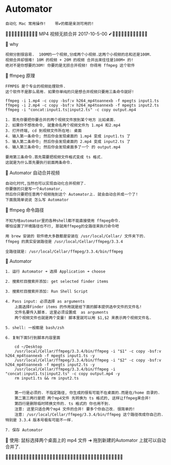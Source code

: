 # Automator

    自动化 Mac 常用操作!    带✔︎的都是亲测可用的!








🔸🔸🔸🔸🔸🔸🔸🔸🔸🔸🔸 MP4 视频无损合并 2017-10-5-00 ✔︎🔸🔸🔸🔸🔸🔸🔸🔸🔸🔸🔸🔸

🔸 why  

    视频分割很容易.  100M的一个视频,分成两个小视频.这两个小视频的总和还是100M.
    视频合并却很难! 10M 的视频 + 20M 的视频 合并出来往往是100M+ 的! 
    绝对不是你想要的30M! 你要的是无损合并视频! 你得用 ffmpeg 这个软件


🔸 ffmpeg 原理 

    FFMPEG 是个专业的视频处理软件.
    这个软件不是那么易用. 如果你单纯的只是想合并视频只要用三条命令就好!

    ffmpeg -i 1.mp4 -c copy -bsf:v h264_mp4toannexb -f mpegts input1.ts
    ffmpeg -i 2.mp4 -c copy -bsf:v h264_mp4toannexb -f mpegts input2.ts
    ffmpeg -i "concat:input1.ts|input2.ts" -c copy output.mp4

    1. 首先你要把你要合并的两个视频文件放到某个地方 比如桌面.
    2. 如果你不想改命令, 就重命名两个视频文件为 1.mp4 和2.mp4 
    3. 打开终端, cd 到视频文件所在地: 桌面 
    4. 输入第一条命令; 然后你会发现桌面的 1.mp4 变成 input1.ts 了
    5. 输入第二条命令; 然后你会发现桌面的 2.mp4 变成 input2.ts 了
    6. 输入第三条命令; 然后你会发现桌面多了一个 的 output.mp4

    要用第三条命令.首先需要把视频文件格式变成 ts 格式. 
    这就是为什么首先要执行前面两条命令.


🔸 Automator 自动合并视频

    自动化时代,当然也可以实现自动化合并视频了.
    你要做的只是写一个Automator, 
    然后你只要把任意两个视频拖到这个 Automator上. 就会自动合并成一个了!
    下面我简单说说 怎么写 Automator 


🔸 ffmpeg 命令路径

    不知为啥automator里的各种shell都不能直接使用 ffmpeg命令. 
    哪怕设置了环境路径也不行, 那就用ffmpeg的全路径来执行命令吧

    用 brew 安装的 软件绝大多数都是安装在 /usr/local/Cellar/ 文件夹下的.
    ffmpeg 的真实安装路径是 /usr/local/Cellar/ffmpeg/3.3.4 
    
    全路径就是: /usr/local/Cellar/ffmpeg/3.3.4/bin/ffmpeg


🔸 Automator 

    1. 运行 Automator ➜ 选择 Application ➜ choose 

    2. 搜索栏目搜索并添加: get selected finder items 

    3. 搜索栏目搜索并添加: Run Shell Script

    4. Pass input: 必须选择 as arguments
        上面选择Finder items 的作用就是给下面的脚本提供选中文件的文件名!
        文件名要传入脚本. 这里必须设置成  as arguments
        两个视频文件也就是两个变量! 脚本里就可以用 $1,$2 来表示两个视频文件名.

    5. shell: 一般都是 bash/zsh

    6. 复制下面5行到脚本内容里面

        cd ~/Desktop
        /usr/local/Cellar/ffmpeg/3.3.4/bin/ffmpeg -i "$1" -c copy -bsf:v h264_mp4toannexb -f mpegts input1.ts -y
        /usr/local/Cellar/ffmpeg/3.3.4/bin/ffmpeg -i "$2" -c copy -bsf:v h264_mp4toannexb -f mpegts input2.ts -y
        /usr/local/Cellar/ffmpeg/3.3.4/bin/ffmpeg -i "concat:input1.ts|input2.ts" -c copy output.mp4 -y
        rm input1.ts && rm input2.ts


        第一行是必须的. 不指定路径, 你生成的很有可能不在桌面的.而是在/home 目录的.
        第二第三两行是把 两个mp4文件 先转换为 ts 格式的, 这样让ffmpeg来合并!
        第四行是删除临时转换文件的. ts 格式的 你也用不到.
        注意: 这里只适合两个mp4 文件的合并! 要多个你自己改. 很简单的!
        注意: /usr/local/Cellar/ffmpeg/3.3.4/bin/ffmpeg 这个路径改成你自己的. 特别是 3.3.4 版本号极有可能不一样.

    7. 保存 Automator


🔸 使用:  鼠标选择两个桌面上的 mp4 文件 ➜ 拖到新建的Automator 上就可以自动合并了.









🔸🔸🔸🔸🔸🔸🔸🔸🔸🔸🔸🔸🔸🔸🔸🔸🔸🔸🔸🔸🔸🔸🔸🔸🔸🔸🔸🔸🔸🔸🔸🔸🔸🔸🔸🔸🔸🔸🔸🔸

